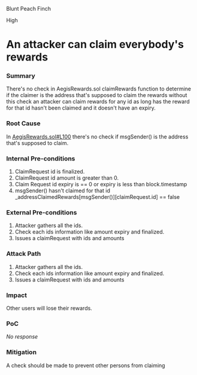 Blunt Peach Finch

High

# An attacker can claim everybody's rewards

### Summary

There's no check in AegisRewards.sol claimRewards function to determine if the claimer is the address that's supposed to claim the rewards without this check an attacker can claim rewards for any id as long has the reward for that id hasn't been claimed and it doesn't have an expiry.

### Root Cause

In [AegisRewards.sol#L100](https://github.com/sherlock-audit/2025-04-aegis-op-grant/blob/main/aegis-contracts/contracts/AegisRewards.sol#L100) there's no check if msgSender() is the address that's supposed to claim.

### Internal Pre-conditions

1. ClaimRequest id is finalized.
2. ClaimRequest id amount is greater than 0.
3. Claim Request id expiry is == 0 or expiry is less than block.timestamp
4. msgSender() hasn't claimed for that id _addressClaimedRewards[msgSender()][claimRequest.id] == false

### External Pre-conditions

1. Attacker gathers all the ids.
2. Check each ids information like amount expiry and finalized.
3. Issues a claimRequest with ids and amounts

### Attack Path

1. Attacker gathers all the ids.
2. Check each ids information like amount expiry and finalized.
3. Issues a claimRequest with ids and amounts

### Impact

Other users will lose their rewards.

### PoC

_No response_

### Mitigation

A check should be made to prevent other persons from claiming